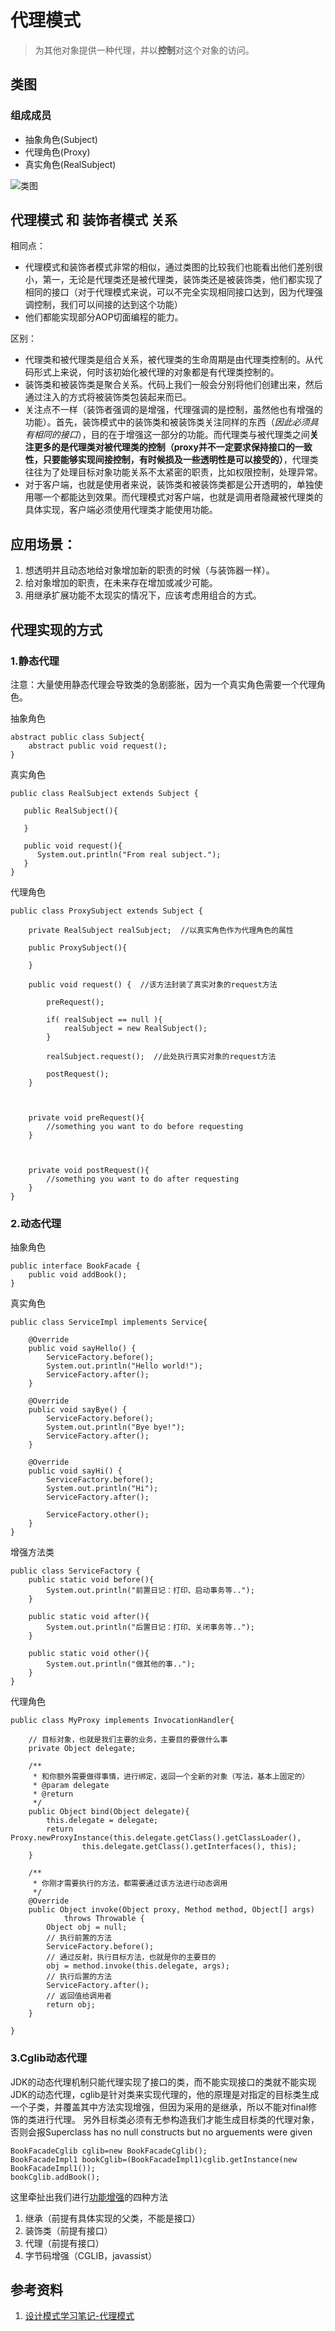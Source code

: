 # 代理模式
> 为其他对象提供一种代理，并以**控制**对这个对象的访问。

## 类图


### 组成成员
* 抽象角色(Subject)
* 代理角色(Proxy)
* 真实角色(RealSubject)

![类图](http://a1.qpic.cn/psb?/V12r9fmQ4ALxpC/6ZuzId0CNBc*.rFvyjPUfZcloxpokvxCXflC4EpGsz0!/b/dHEBAAAAAAAA&bo=twH1AAAAAAABB2M!&rf=viewer_4)


## 代理模式 和 装饰者模式 关系
相同点： 
 
* 代理模式和装饰者模式非常的相似，通过类图的比较我们也能看出他们差别很小，第一，无论是代理类还是被代理类，装饰类还是被装饰类，他们都实现了相同的接口（对于代理模式来说，可以不完全实现相同接口达到，因为代理强调控制，我们可以间接的达到这个功能）
* 他们都能实现部分AOP切面编程的能力。

区别：

* 代理类和被代理类是组合关系，被代理类的生命周期是由代理类控制的。从代码形式上来说，何时该初始化被代理的对象都是有代理类控制的。
* 装饰类和被装饰类是聚合关系。代码上我们一般会分别将他们创建出来，然后通过注入的方式将被装饰类包装起来而已。
* 关注点不一样（装饰者强调的是增强，代理强调的是控制，虽然他也有增强的功能）。首先，装饰模式中的装饰类和被装饰类关注同样的东西（*因此必须具有相同的接口*），目的在于增强这一部分的功能。而代理类与被代理类之间**关注更多的是代理类对被代理类的控制（proxy并不一定要求保持接口的一致性，只要能够实现间接控制，有时候损及一些透明性是可以接受的）**，代理类往往为了处理目标对象功能关系不太紧密的职责，比如权限控制，处理异常。
* 对于客户端，也就是使用者来说，装饰类和被装饰类都是公开透明的，单独使用哪一个都能达到效果。而代理模式对客户端，也就是调用者隐藏被代理类的具体实现，客户端必须使用代理类才能使用功能。

## 应用场景：
1. 想透明并且动态地给对象增加新的职责的时候（与装饰器一样）。
2. 给对象增加的职责，在未来存在增加或减少可能。
3. 用继承扩展功能不太现实的情况下，应该考虑用组合的方式。

## 代理实现的方式

### 1.静态代理

注意：大量使用静态代理会导致类的急剧膨胀，因为一个真实角色需要一个代理角色。

抽象角色

	abstract public class Subject{
	    abstract public void request();
	}

真实角色

	public class RealSubject extends Subject {
	
       public RealSubject(){ 

       }

       public void request(){ 
          System.out.println("From real subject.");
       }
	}

代理角色

	public class ProxySubject extends Subject {
	
		private RealSubject realSubject;  //以真实角色作为代理角色的属性
		
		public ProxySubject(){
		
		}
		
		public void request() {  //该方法封装了真实对象的request方法
		
			preRequest();  
		
			if( realSubject == null ){
				realSubject = new RealSubject();
			}
			
			realSubject.request();  //此处执行真实对象的request方法
			
			postRequest(); 
		}
		
		
		
		private void preRequest(){
			//something you want to do before requesting
		}
		
		
		
		private void postRequest(){
			//something you want to do after requesting
		}
	}

### 2.动态代理

抽象角色

	public interface BookFacade {  
	    public void addBook();  
	}  

真实角色

	public class ServiceImpl implements Service{
	
		@Override
		public void sayHello() {
			ServiceFactory.before();
			System.out.println("Hello world!");
			ServiceFactory.after();
		}
	
		@Override
		public void sayBye() {
			ServiceFactory.before();
			System.out.println("Bye bye!");
			ServiceFactory.after();
		}
	
		@Override
		public void sayHi() {
			ServiceFactory.before();
			System.out.println("Hi");
			ServiceFactory.after();
			
			ServiceFactory.other();
		}
	}

增强方法类

	public class ServiceFactory {
		public static void before(){
			System.out.println("前置日记：打印、启动事务等..");
		}
		
		public static void after(){
			System.out.println("后置日记：打印、关闭事务等..");
		}
		
		public static void other(){
			System.out.println("做其他的事..");
		}
	}


代理角色

	public class MyProxy implements InvocationHandler{
		
		// 目标对象，也就是我们主要的业务，主要目的要做什么事
		private Object delegate;
		
		/**
		 * 和你额外需要做得事情，进行绑定，返回一个全新的对象（写法，基本上固定的）
		 * @param delegate
		 * @return
		 */
		public Object bind(Object delegate){
			this.delegate = delegate;
			return Proxy.newProxyInstance(this.delegate.getClass().getClassLoader(), 
					this.delegate.getClass().getInterfaces(), this);
		}
		
		/**
		 * 你刚才需要执行的方法，都需要通过该方法进行动态调用
		 */
		@Override
		public Object invoke(Object proxy, Method method, Object[] args)
				throws Throwable {
			Object obj = null;
			// 执行前置的方法
			ServiceFactory.before();
			// 通过反射，执行目标方法，也就是你的主要目的
			obj = method.invoke(this.delegate, args);
			// 执行后置的方法
			ServiceFactory.after();
			// 返回值给调用者
			return obj;
		}
	
	}


### 3.Cglib动态代理 
JDK的动态代理机制只能代理实现了接口的类，而不能实现接口的类就不能实现JDK的动态代理，cglib是针对类来实现代理的，他的原理是对指定的目标类生成一个子类，并覆盖其中方法实现增强，但因为采用的是继承，所以不能对final修饰的类进行代理。 另外目标类必须有无参构造我们才能生成目标类的代理对象，否则会报Superclass has no null constructs but no arguements were given

	BookFacadeCglib cglib=new BookFacadeCglib();  
	BookFacadeImpl1 bookCglib=(BookFacadeImpl1)cglib.getInstance(new BookFacadeImpl1());  
	bookCglib.addBook();  



这里牵扯出我们进行[功能增强][more function]的四种方法

 1. 继承（前提有具体实现的父类，不能是接口）
 2. 装饰类（前提有接口）
 3. 代理（前提有接口）
 4. 字节码增强（CGLIB，javassist） 


## 参考资料
1. [设计模式学习笔记-代理模式][ref]

[more function]:"https://github.com/a124779683/blog/blob/master/study/design%20patterns/%E5%8A%9F%E8%83%BD%E5%A2%9E%E5%BC%BA%E7%9A%84%E5%9B%9B%E7%A7%8D%E6%96%B9%E5%BC%8F.md" (功能增强的四种方式)
[ref]:http://www.cnblogs.com/wangjq/archive/2012/07/04/2575921.html (设计模式学习笔记-代理模式)